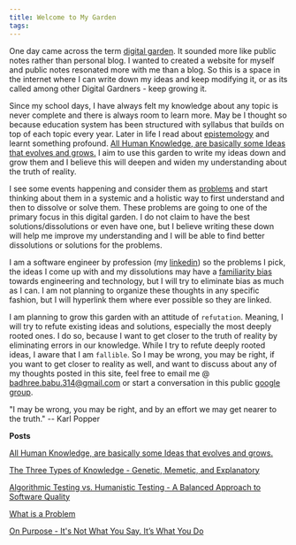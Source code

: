 ```yaml
---
title: Welcome to My Garden
tags:
---
```

One day came across the term [digital garden](https://www.technologyreview.com/2020/09/03/1007716/digital-gardens-let-you-cultivate-your-own-little-bit-of-the-internet/). It sounded more like public notes rather than personal blog. I wanted to created a website for myself and public notes resonated more with me than a blog. So this is a space in the internet where I can write down my ideas and keep modifying it, or as its called among other Digital Gardners - keep growing it. 

Since my school days, I have always felt my knowledge about any topic is never complete and there is always room to learn more. May be I thought so because education system has been structured with syllabus that builds on top of each topic every year. Later in life I read about [epistemology](https://en.wikipedia.org/wiki/Epistemology) and learnt something profound. [All Human Knowledge,  are basically some Ideas that evolves and grows.](human_knowledge.md) I aim to use this garden to write my ideas down and grow them and I believe this will deepen and widen my understanding about the truth of reality. 

I see some events happening and consider them as [problems](problem.md) and start thinking about them in a systemic and a holistic way to first understand and then to dissolve or solve them. These problems are going to one of the primary focus in this digital garden. I do not claim to have the best solutions/dissolutions or even have one, but I believe writing these down will help me improve my understanding and I will be able to find better dissolutions or solutions for the problems.

I am a software engineer by profession (my [linkedin](https://www.linkedin.com/in/jbadhree/)) so the problems I pick, the ideas I come up with and my dissolutions may have a [familiarity bias](https://www.thebehavioralscientist.com/glossary/familiarity-bias)  towards engineering and technology, but I will try to eliminate bias as much as I can. I am not planning to organize these thoughts in any specific fashion, but I will hyperlink them where ever possible so they are linked. 

I am planning to grow this garden with an attitude of `refutation`. Meaning, I will try to refute existing ideas and solutions, especially the most deeply rooted ones. I do so, because I want to get closer to the truth of reality by eliminating errors in our knowledge. While I try to refute deeply rooted ideas, I aware that I am `fallible`. So I may be wrong, you may be right, if you want to get closer to reality as well, and want to discuss about any of my thoughts posted in this site, feel free to email me @ [badhree.babu.314@gmail.com](mailto:badhree.babu.314@gmail.com) or start a conversation in this public [google group](https://groups.google.com/g/badhrees-garden).

"I may be wrong, you may be right, and by an effort we may get nearer to the truth."
-- Karl Popper


**Posts**

[All Human Knowledge,  are basically some Ideas that evolves and grows.](human_knowledge.md)

[The Three Types of Knowledge - Genetic, Memetic, and Explanatory](types_of_knowledge.md)

[Algorithmic Testing vs. Humanistic Testing - A Balanced Approach to Software Quality](algorithmic_testing_vs_humanistic_testing.md)

[What is a Problem](problem.md)

[On Purpose - It's Not What You Say. It’s What You Do](purpose.md)



